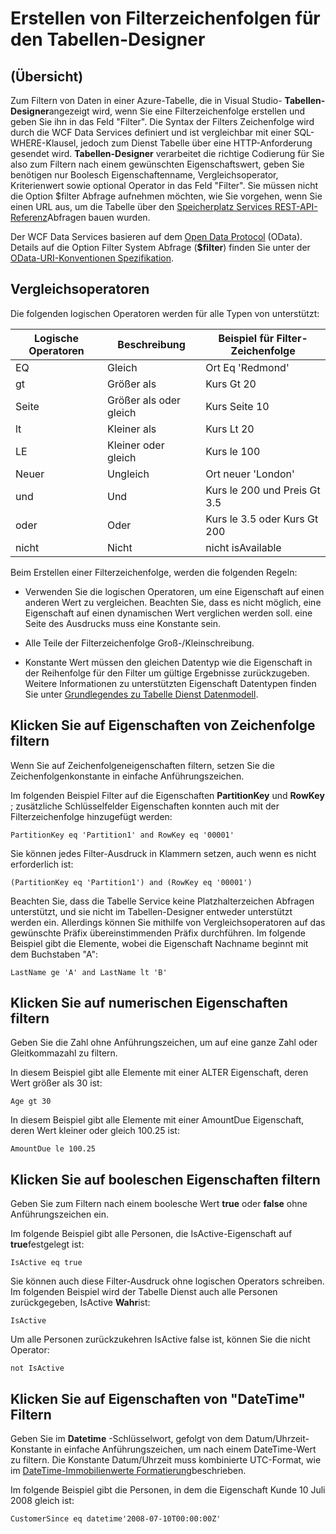 <properties
   pageTitle="Filtern von Zeichenfolgen für den Tabellen-Designer bauen | Microsoft Azure"
   description="Erstellen von Filterzeichenfolgen für den Tabellen-designer"
   services="visual-studio-online"
   documentationCenter="na"
   authors="TomArcher"
   manager="douge"
   editor="" />
<tags
   ms.service="storage"
   ms.devlang="multiple"
   ms.topic="article"
   ms.tgt_pltfrm="na"
   ms.workload="na"
   ms.date="08/15/2016"
   ms.author="tarcher" />

# <a name="constructing-filter-strings-for-the-table-designer"></a>Erstellen von Filterzeichenfolgen für den Tabellen-Designer

## <a name="overview"></a>(Übersicht)

Zum Filtern von Daten in einer Azure-Tabelle, die in Visual Studio- **Tabellen-Designer**angezeigt wird, wenn Sie eine Filterzeichenfolge erstellen und geben Sie ihn in das Feld "Filter". Die Syntax der Filters Zeichenfolge wird durch die WCF Data Services definiert und ist vergleichbar mit einer SQL-WHERE-Klausel, jedoch zum Dienst Tabelle über eine HTTP-Anforderung gesendet wird. **Tabellen-Designer** verarbeitet die richtige Codierung für Sie also zum Filtern nach einem gewünschten Eigenschaftswert, geben Sie benötigen nur Boolesch Eigenschaftenname, Vergleichsoperator, Kriterienwert sowie optional Operator in das Feld "Filter". Sie müssen nicht die Option $filter Abfrage aufnehmen möchten, wie Sie vorgehen, wenn Sie einen URL aus, um die Tabelle über den [Speicherplatz Services REST-API-Referenz](http://go.microsoft.com/fwlink/p/?LinkId=400447)Abfragen bauen wurden.

Der WCF Data Services basieren auf dem [Open Data Protocol](http://go.microsoft.com/fwlink/p/?LinkId=214805) (OData). Details auf die Option Filter System Abfrage (**$filter**) finden Sie unter der [OData-URI-Konventionen Spezifikation](http://go.microsoft.com/fwlink/p/?LinkId=214806).

## <a name="comparison-operators"></a>Vergleichsoperatoren

Die folgenden logischen Operatoren werden für alle Typen von unterstützt:

|Logische Operatoren|Beschreibung|Beispiel für Filter-Zeichenfolge|
|---|---|---|
|EQ|Gleich|Ort Eq 'Redmond'|
|gt|Größer als|Kurs Gt 20|
|Seite|Größer als oder gleich|Kurs Seite 10|
|lt|Kleiner als|Kurs Lt 20|
|LE|Kleiner oder gleich|Kurs le 100|
|Neuer|Ungleich|Ort neuer 'London'|
|und|Und|Kurs le 200 und Preis Gt 3.5|
|oder|Oder|Kurs le 3.5 oder Kurs Gt 200|
|nicht|Nicht|nicht isAvailable|

Beim Erstellen einer Filterzeichenfolge, werden die folgenden Regeln:

- Verwenden Sie die logischen Operatoren, um eine Eigenschaft auf einen anderen Wert zu vergleichen. Beachten Sie, dass es nicht möglich, eine Eigenschaft auf einen dynamischen Wert verglichen werden soll. eine Seite des Ausdrucks muss eine Konstante sein.

- Alle Teile der Filterzeichenfolge Groß-/Kleinschreibung.

- Konstante Wert müssen den gleichen Datentyp wie die Eigenschaft in der Reihenfolge für den Filter um gültige Ergebnisse zurückzugeben. Weitere Informationen zu unterstützten Eigenschaft Datentypen finden Sie unter [Grundlegendes zu Tabelle Dienst Datenmodell](http://go.microsoft.com/fwlink/p/?LinkId=400448).

## <a name="filtering-on-string-properties"></a>Klicken Sie auf Eigenschaften von Zeichenfolge filtern

Wenn Sie auf Zeichenfolgeneigenschaften filtern, setzen Sie die Zeichenfolgenkonstante in einfache Anführungszeichen.

Im folgenden Beispiel Filter auf die Eigenschaften **PartitionKey** und **RowKey** ; zusätzliche Schlüsselfelder Eigenschaften konnten auch mit der Filterzeichenfolge hinzugefügt werden:

    PartitionKey eq 'Partition1' and RowKey eq '00001'

Sie können jedes Filter-Ausdruck in Klammern setzen, auch wenn es nicht erforderlich ist:

    (PartitionKey eq 'Partition1') and (RowKey eq '00001')

Beachten Sie, dass die Tabelle Service keine Platzhalterzeichen Abfragen unterstützt, und sie nicht im Tabellen-Designer entweder unterstützt werden ein. Allerdings können Sie mithilfe von Vergleichsoperatoren auf das gewünschte Präfix übereinstimmenden Präfix durchführen. Im folgende Beispiel gibt die Elemente, wobei die Eigenschaft Nachname beginnt mit dem Buchstaben "A":

    LastName ge 'A' and LastName lt 'B'

## <a name="filtering-on-numeric-properties"></a>Klicken Sie auf numerischen Eigenschaften filtern

Geben Sie die Zahl ohne Anführungszeichen, um auf eine ganze Zahl oder Gleitkommazahl zu filtern.

In diesem Beispiel gibt alle Elemente mit einer ALTER Eigenschaft, deren Wert größer als 30 ist:

    Age gt 30

In diesem Beispiel gibt alle Elemente mit einer AmountDue Eigenschaft, deren Wert kleiner oder gleich 100.25 ist:

    AmountDue le 100.25

## <a name="filtering-on-boolean-properties"></a>Klicken Sie auf booleschen Eigenschaften filtern

Geben Sie zum Filtern nach einem boolesche Wert **true** oder **false** ohne Anführungszeichen ein.

Im folgende Beispiel gibt alle Personen, die IsActive-Eigenschaft auf **true**festgelegt ist:

    IsActive eq true

Sie können auch diese Filter-Ausdruck ohne logischen Operators schreiben. Im folgenden Beispiel wird der Tabelle Dienst auch alle Personen zurückgegeben, IsActive **Wahr**ist:

    IsActive

Um alle Personen zurückzukehren IsActive false ist, können Sie die nicht Operator:

    not IsActive

## <a name="filtering-on-datetime-properties"></a>Klicken Sie auf Eigenschaften von "DateTime" Filtern

Geben Sie im **Datetime** -Schlüsselwort, gefolgt von dem Datum/Uhrzeit-Konstante in einfache Anführungszeichen, um nach einem DateTime-Wert zu filtern. Die Konstante Datum/Uhrzeit muss kombinierte UTC-Format, wie im [DateTime-Immobilienwerte Formatierung](http://go.microsoft.com/fwlink/p/?LinkId=400449)beschrieben.

Im folgende Beispiel gibt die Personen, in dem die Eigenschaft Kunde 10 Juli 2008 gleich ist:

    CustomerSince eq datetime'2008-07-10T00:00:00Z'
